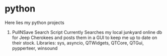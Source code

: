 # python
Here lies my python projects

1. PullNSave Search Script
Currently Searches my local junkyard online db for Jeep Cherokees and posts them in a GUI to keep me up to date on their stock. 
Libraries: sys, asyncio, QTWidgets, QTCore, QTGui, pypperteer, winsound

